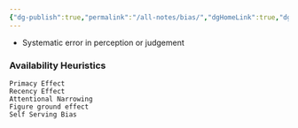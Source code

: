 ```yaml
---
{"dg-publish":true,"permalink":"/all-notes/bias/","dgHomeLink":true,"dgPassFrontmatter":false}
---
```



- Systematic error in perception or judgement 
### Availability Heuristics 
	Primacy Effect 
	Recency Effect 
	Attentional Narrowing 
	Figure ground effect
	Self Serving Bias 
	